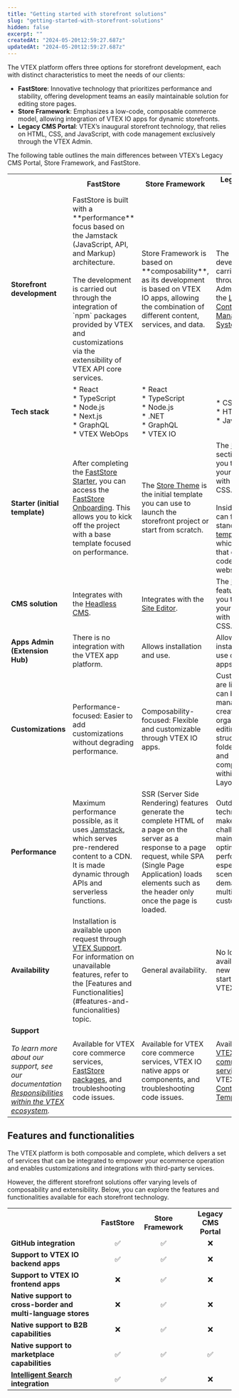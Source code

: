 ```yaml
---
title: "Getting started with storefront solutions"
slug: "getting-started-with-storefront-solutions"
hidden: false
excerpt: ""
createdAt: "2024-05-20t12:59:27.687z"
updatedAt: "2024-05-20t12:59:27.687z"
---
```


The VTEX platform offers three options for storefront development, each with distinct characteristics to meet the needs of our clients:

- **FastStore**: Innovative technology that prioritizes performance and stability, offering development teams an easily maintainable solution for editing store pages.
- **Store Framework**: Emphasizes a low-code, composable commerce model, allowing integration of VTEX IO apps for dynamic storefronts.
- **Legacy CMS Portal**: VTEX’s inaugural storefront technology, that relies on HTML, CSS, and JavaScript, with code management exclusively through the VTEX Admin.

The following table outlines the main differences between VTEX’s Legacy CMS Portal, Store Framework, and FastStore.

|     |     |     |     |
| --- | --- | --- | --- |
|     | <div align="center">**FastStore**</div> |<div align="center">**Store Framework**</div> | <div align="center">**Legacy CMS Portal**</div> |
| **Storefront development** | FastStore is built with a \*\*performance\*\* focus based on the Jamstack (JavaScript, API, and Markup) architecture.<br><br>The development is carried out through the integration of \`npm\` packages provided by VTEX and customizations via the extensibility of VTEX API core services. | Store Framework is based on \*\*composability\*\*, as its development is based on VTEX IO apps, allowing the combination of different content, services, and data. | The development is carried out through the Admin, using the [Legacy Content Management System (CMS)](https://help.vtex.com/en/tracks/cms--2YcpgIljVaLVQYMzxQbc3z/6OCY6S9tqBXPD5mgpbBInC). |
| **Tech stack** | * React<br>* TypeScript<br>* Node.js<br>* Next.js<br>* GraphQL<br>* VTEX WebOps | * React<br>* TypeScript<br>* Node.js<br>* .NET<br>* GraphQL<br>* VTEX IO | * CSS<br>* HTML<br>* JavaScript |
| **Starter (initial template)** | After completing the [FastStore Starter](https://starter.vtex.app/), you can access the [FastStore Onboarding](https://www.faststore.dev/docs/getting-started-overview). This allows you to kick off the project with a base template focused on performance. | The [Store Theme](https://github.com/vtex-apps/store-theme) is the initial template you can use to launch the storefront project or start from scratch. | The [Layout](https://help.vtex.com/es/tracks/cms--2YcpgIljVaLVQYMzxQbc3z/1oN446gRGcR2s70RvBCAmj) section allows you to create your storefront with HTML and CSS.<br><br>Inside it, you can find the standard [templates](https://help.vtex.com/en/tutorial/what-are-templates--4l7BQBYO9ycumsqua2CU88), which are files that contain the code of your website pages. |
| **CMS solution** | Integrates with the [Headless CMS](https://developers.vtex.com/docs/guides/faststore/headless-cms-overview). | Integrates with the [Site Editor](https://developers.vtex.com/docs/guides/vtex-io-documentation-site-editor). | The [Layout](https://help.vtex.com/en/tutorial/what-is-cms-layout--EmO8u2WBj2W4MUQCS8262) feature allows you to create your storefront with HTML and CSS. |
| **Apps Admin (Extension Hub)** | There is no integration with the VTEX app platform. | Allows installation and use. | Allows installation and use of some apps. |
| **Customizations** | Performance-focused: Easier to add customizations without degrading performance. | Composability-focused: Flexible and customizable through VTEX IO apps. | Customizations are limited and can be managed by creating, organizing, and editing the structure of folders, files, and components within the Layout feature. |
| **Performance** | Maximum performance possible, as it uses [Jamstack](https://jamstack.org/), which serves pre-rendered content to a CDN. It is made dynamic through APIs and serverless functions. | SSR (Server Side Rendering) features generate the complete HTML of a page on the server as a response to a page request, while SPA (Single Page Application) loads elements such as the header only once the page is loaded. | Outdated technologies make it challenging to maintain optimal performance, especially in scenarios demanding multiple customizations. |
| **Availability** | Installation is available upon request through [VTEX Support](https://help.vtex.com/en/support). For information on unavailable features, refer to the \[Features and Functionalities\](#features-and-funcionalities) topic. | General availability. | No longer available to new stores starting with VTEX. |
| **Support**<br><br>_To learn more about our support, see our documentation [Responsibilities within the VTEX ecosystem](https://help.vtex.com/en/tutorial/responsabilidades-no-ecossistema-vtex--3vL9aWICDr3WR64DYi1fJ3)._ | Available for VTEX core commerce services, [FastStore packages](https://developers.vtex.com/docs/guides/faststore/docs-what-is-faststore), and troubleshooting code issues. | Available for VTEX core commerce services, VTEX IO native apps or components, and troubleshooting code issues. | Available for [VTEX core commerce services](https://developers.vtex.com/docs/guides/getting-started) and VTEX native [Controls](https://developers.vtex.com/docs/guides/list-of-controls-for-templates) and [Templates](https://help.vtex.com/en/tutorial/what-are-templates--4l7BQBYO9ycumsqua2CU88). |

## Features and functionalities

The VTEX platform is both composable and complete, which delivers a set of services that can be integrated to empower your ecommerce operation and enables customizations and integrations with third-party services. 

However, the different storefront solutions offer varying levels of composability and extensibility. Below, you can explore the features and functionalities available for each storefront technology.

|     |     |     |     |
| --- | :---: | :---: | :---: |
|     | **FastStore** | **Store Framework** | **Legacy CMS Portal** |
| **GitHub integration** | ✅   | ✅   | ❌   |
| **Support to VTEX IO backend apps** | ✅   | ✅   | ❌   |
| **Support to VTEX IO frontend apps** | ❌   | ✅   | ❌   |
| **Native support to cross-border and multi-language stores** | ❌   | ✅   | ❌   |
| **Native support to B2B capabilities** | ❌   | ✅   | ❌   |
| **Native support to marketplace capabilities** | ✅   | ✅   | ✅   |
| **[Intelligent Search](https://help.vtex.com/tracks/vtex-intelligent-search) integration** | ✅   | ✅   | ❌   |
